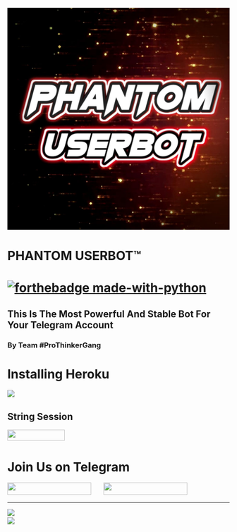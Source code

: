 <p align="center">
<img src="./material/phantom.jpg" </p>
<p align="center"><h1>PHANTOM USERBOT™<h1>

[![forthebadge made-with-python](https://camo.githubusercontent.com/5392ad6fb7875a2520001270f08309896b6cb25d/687474703a2f2f466f7254686542616467652e636f6d2f696d616765732f6261646765732f6d6164652d776974682d707974686f6e2e737667)](https://www.python.org/)

## This Is The Most Powerful And Stable Bot For Your Telegram Account 

### By Team #ProThinkerGang 
# Installing Heroku 
<a href="https://dashboard.heroku.com/new?template=https://github.com/prothinkergang/Phantomuserbot"><img src="https://www.herokucdn.com/deploy/button.svg"></a>

## String Session 

<a href="https://phantomuserbot.prothinkergang.repl.run/">
<img src="https://camo.githubusercontent.com/05149b448485553c6f14f6430a45c12dcc79ed3c/68747470733a2f2f7265706c2e69742f62616467652f6769746875622f6a61727669733231303930342f4a6172766973" height="25" width="130"></a>

# Join Us on Telegram
<a href="https://t.me/Phantomot"><img src="https://img.shields.io/badge/Join-Telegram%20Channel-red.svg?logo=Telegram" width="190" height="28"></a> &nbsp; &nbsp; &nbsp;
<a href="https://t.me/PhantomSupport"><img src="https://img.shields.io/badge/Join-Telegram%20Group-blue.svg?logo=telegram" width="190" height="28"></a>
<hr>
<img src="https://telegra.ph/file/005cc69cebfbea719ee2a.jpg"><br>
<img src="https://telegra.ph/file/9751ac8d91e8857e3dc6a.jpg">
